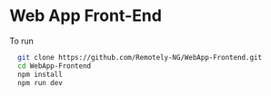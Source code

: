# Web App Front-End

To run


```bash
  git clone https://github.com/Remotely-NG/WebApp-Frontend.git
  cd WebApp-Frontend 
  npm install 
  npm run dev
```
   
